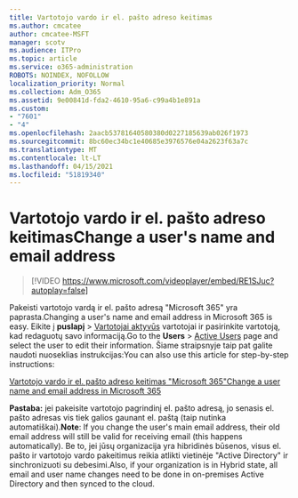```yaml
---
title: Vartotojo vardo ir el. pašto adreso keitimas
ms.author: cmcatee
author: cmcatee-MSFT
manager: scotv
ms.audience: ITPro
ms.topic: article
ms.service: o365-administration
ROBOTS: NOINDEX, NOFOLLOW
localization_priority: Normal
ms.collection: Adm_O365
ms.assetid: 9e00841d-fda2-4610-95a6-c99a4b1e891a
ms.custom:
- "7601"
- "4"
ms.openlocfilehash: 2aacb53781640580380d0227185639ab026f1973
ms.sourcegitcommit: 8bc60ec34bc1e40685e3976576e04a2623f63a7c
ms.translationtype: MT
ms.contentlocale: lt-LT
ms.lasthandoff: 04/15/2021
ms.locfileid: "51819340"
---
```

# <a name="change-a-users-name-and-email-address"></a><span data-ttu-id="b1188-102">Vartotojo vardo ir el. pašto adreso keitimas</span><span class="sxs-lookup"><span data-stu-id="b1188-102">Change a user's name and email address</span></span>

> [!VIDEO https://www.microsoft.com/videoplayer/embed/RE1SJuc?autoplay=false]

<span data-ttu-id="b1188-103">Pakeisti vartotojo vardą ir el. pašto adresą "Microsoft 365" yra paprasta.</span><span class="sxs-lookup"><span data-stu-id="b1188-103">Changing a user's name and email address in Microsoft 365 is easy.</span></span> <span data-ttu-id="b1188-104">Eikite į **puslapį** \> [Vartotojai aktyvūs](https://go.microsoft.com/fwlink/p/?linkid=834822) vartotojai ir pasirinkite vartotoją, kad redaguotų savo informaciją.</span><span class="sxs-lookup"><span data-stu-id="b1188-104">Go to the **Users** \> [Active Users](https://go.microsoft.com/fwlink/p/?linkid=834822) page and select the user to edit their information.</span></span> <span data-ttu-id="b1188-105">Šiame straipsnyje taip pat galite naudoti nuoseklias instrukcijas:</span><span class="sxs-lookup"><span data-stu-id="b1188-105">You can also use this article for step-by-step instructions:</span></span>
  
[<span data-ttu-id="b1188-106">Vartotojo vardo ir el. pašto adreso keitimas "Microsoft 365"</span><span class="sxs-lookup"><span data-stu-id="b1188-106">Change a user name and email address in Microsoft 365</span></span>](https://docs.microsoft.com/microsoft-365/admin/add-users/change-a-user-name-and-email-address)
  
 <span data-ttu-id="b1188-107">**Pastaba:** jei pakeisite vartotojo pagrindinį el. pašto adresą, jo senasis el. pašto adresas vis tiek galios gaunant el. paštą (taip nutinka automatiškai).</span><span class="sxs-lookup"><span data-stu-id="b1188-107">**Note**: If you change the user's main email address, their old email address will still be valid for receiving email (this happens automatically).</span></span> <span data-ttu-id="b1188-108">Be to, jei jūsų organizacija yra hibridinės būsenos, visus el. pašto ir vartotojo vardo pakeitimus reikia atlikti vietinėje "Active Directory" ir sinchronizuoti su debesimi.</span><span class="sxs-lookup"><span data-stu-id="b1188-108">Also, if your organization is in Hybrid state, all email and user name changes need to be done in on-premises Active Directory and then synced to the cloud.</span></span>